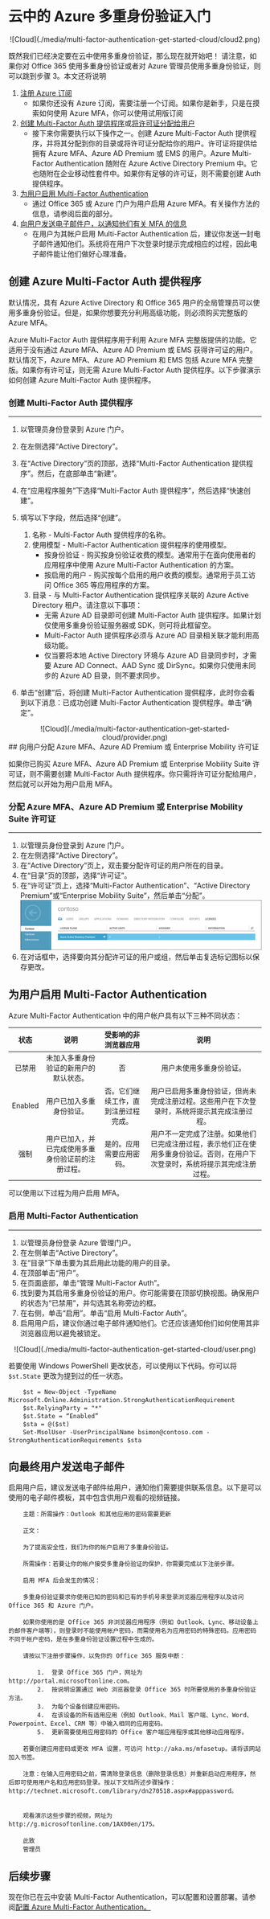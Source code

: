 <properties 
	pageTitle="云中的 Azure Multi-Factor Authentication 入门" 
	description="这是与 Azure Multi-Factor Authentication 相关的页面，介绍如何在云中开始使用 Azure MFA。" 
	services="multi-factor-authentication" 
	documentationCenter="" 
	authors="billmath" 
	manager="stevenpo" 
	editor="curtand"/>

<tags 
	ms.service="multi-factor-authentication" 
	ms.date="04/06/2016" 
	wacn.date="05/18/2016"/>

# 云中的 Azure 多重身份验证入门



<center>![Cloud](./media/multi-factor-authentication-get-started-cloud/cloud2.png)</center>

既然我们已经决定要在云中使用多重身份验证，那么现在就开始吧！ 请注意，如果你对 Office 365 使用多重身份验证或者对 Azure 管理员使用多重身份验证，则可以跳到步骤 3。本文还将说明


1. [注册 Azure 订阅](/pricing/free-trial/)
	- 如果你还没有 Azure 订阅，需要注册一个订阅。如果你是新手，只是在摸索如何使用 Azure MFA，你可以使用试用版订阅
2. [创建 Multi-Factor Auth 提供程序](#creating-an-azure-multi-factor-auth-provider)或[将许可证分配给用户](#assigning-an-azure-ad-premium-or-enterprise-mobility-license-to-users)
	- 接下来你需要执行以下操作之一。创建 Azure Multi-Factor Auth 提供程序，并将其分配到你的目录或将许可证分配给你的用户。许可证将提供给拥有 Azure MFA、Azure AD Premium 或 EMS 的用户。Azure Multi-Factor Authentication 随附在 Azure Active Directory Premium 中。它也随附在企业移动性套件中。如果你有足够的许可证，则不需要创建 Auth 提供程序。 
3. [为用户启用 Multi-Factor Authentication](#turn-on-multi-factor-authentication-for-users)
	- 通过 Office 365 或 Azure 门户为用户启用 Azure MFA。有关操作方法的信息，请参阅后面的部分。
4. [向用户发送电子邮件户，以通知他们有关 MFA 的信息](#send-email-to-end-users)
	- 在用户为其帐户启用 Multi-Factor Authentication 后，建议你发送一封电子邮件通知他们。系统将在用户下次登录时提示完成相应的过程，因此电子邮件能让他们做好心理准备。 



## 创建 Azure Multi-Factor Auth 提供程序
默认情况，具有 Azure Active Directory 和 Office 365 用户的全局管理员可以使用多重身份验证。但是，如果你想要充分利用高级功能，则必须购买完整版的 Azure MFA。

Azure Multi-Factor Auth 提供程序用于利用 Azure MFA 完整版提供的功能。它适用于没有通过 Azure MFA、Azure AD Premium 或 EMS 获得许可证的用户。默认情况下，Azure MFA、Azure AD Premium 和 EMS 包括 Azure MFA 完整版。如果你有许可证，则无需 Azure Multi-Factor Auth 提供程序。以下步骤演示如何创建 Azure Multi-Factor Auth 提供程序。

### 创建 Multi-Factor Auth 提供程序
--------------------------------------------------------------------------------

1. 以管理员身份登录到 Azure 门户。
2. 在左侧选择“Active Directory”。
3. 在“Active Directory”页的顶部，选择“Multi-Factor Authentication 提供程序”。然后，在底部单击“新建”。
4. 在“应用程序服务”下选择“Multi-Factor Auth 提供程序”，然后选择“快速创建”。
5. 填写以下字段，然后选择“创建”。
	1. 名称 - Multi-Factor Auth 提供程序的名称。
	2. 使用模型 - Multi-Factor Authentication 提供程序的使用模型。
		- 按身份验证 - 购买按身份验证收费的模型。通常用于在面向使用者的应用程序中使用 Azure Multi-Factor Authentication 的方案。
		- 按启用的用户 - 购买按每个启用的用户收费的模型。通常用于员工访问 Office 365 等应用程序的方案。
	2. 目录 - 与 Multi-Factor Authentication 提供程序关联的 Azure Active Directory 租户。请注意以下事项：
		- 无需 Azure AD 目录即可创建 Multi-Factor Auth 提供程序。如果计划仅使用多重身份验证服务器或 SDK，则可将此框留空。
		- Multi-Factor Auth 提供程序必须与 Azure AD 目录相关联才能利用高级功能。
		- 仅当要将本地 Active Directory 环境与 Azure AD 目录同步时，才需要 Azure AD Connect、AAD Sync 或 DirSync。如果你只使用未同步的 Azure AD 目录，则不要求同步。
		



5. 单击“创建”后，将创建 Multi-Factor Authentication 提供程序，此时你会看到以下消息：已成功创建 Multi-Factor Authentication 提供程序。单击“确定”。

<center>![Cloud](./media/multi-factor-authentication-get-started-cloud/provider.png)</center>
## 向用户分配 Azure MFA、Azure AD Premium 或 Enterprise Mobility 许可证

如果你已购买 Azure MFA、Azure AD Premium 或 Enterprise Mobility Suite 许可证，则不需要创建 Multi-Factor Auth 提供程序。你只需将许可证分配给用户，然后就可以开始为用户启用 MFA。

### 分配 Azure MFA、Azure AD Premium 或 Enterprise Mobility Suite 许可证
--------------------------------------------------------------------------------

1. 以管理员身份登录到 Azure 门户。
2. 在左侧选择“Active Directory”。
3. 在“Active Directory”页上，双击要分配许可证的用户所在的目录。
4. 在“目录”页的顶部，选择“许可证”。
5. 在“许可证”页上，选择“Multi-Factor Authentication”、“Active Directory Premium”或“Enterprise Mobility Suite”，然后单击“分配”。![云](./media/multi-factor-authentication-get-started-cloud/license2.png)
6. 在对话框中，选择要向其分配许可证的用户或组，然后单击复选标记图标以保存更改。






## 为用户启用 Multi-Factor Authentication

Azure Multi-Factor Authentication 中的用户帐户具有以下三种不同状态：

状态 | 说明 |受影响的非浏览器应用| 说明 
:-------------: | :-------------: |:-------------: |:-------------: |
已禁用 | 未加入多重身份验证的新用户的默认状态。|否|用户未使用多重身份验证。
Enabled |用户已加入多重身份验证。|否。它们继续工作，直到注册过程完成。|用户已启用多重身份验证，但尚未完成注册过程。这些用户在下次登录时，系统将提示其完成注册过程。
强制|用户已加入，并已完成使用多重身份验证前的注册过程。|是的。应用需要应用密码。 | 用户不一定完成了注册。如果他们已完成注册过程，表示他们正在使用多重身份验证。否则，在用户下次登录时，系统将提示其完成注册过程。

可以使用以下过程为用户启用 MFA。

### 启用 Multi-Factor Authentication
--------------------------------------------------------------------------------
1.  以管理员身份登录 Azure 管理门户。
2.  在左侧单击“Active Directory”。
3.  在“目录”下单击要为其启用此功能的用户的目录。
4.  在顶部单击“用户”。
5.  在页面底部，单击“管理 Multi-Factor Auth”。
6.  找到要为其启用多重身份验证的用户。你可能需要在顶部切换视图。确保用户的状态为“已禁用”，并勾选其名称旁边的框。
7.  在右侧，单击“启用”。单击“启用 Multi-Factor Auth”。
8.  启用用户后，建议你通过电子邮件通知他们。它还应该通知他们如何使用其非浏览器应用以避免被锁定。

<center>![Cloud](./media/multi-factor-authentication-get-started-cloud/user.png)</center>

若要使用 Windows PowerShell 更改状态，可以使用以下代码。你可以将 `$st.State` 更改为提到过的任一状态。

		$st = New-Object -TypeName Microsoft.Online.Administration.StrongAuthenticationRequirement
		$st.RelyingParty = "*"
		$st.State = “Enabled”
		$sta = @($st)
		Set-MsolUser -UserPrincipalName bsimon@contoso.com -StrongAuthenticationRequirements $sta


## 向最终用户发送电子邮件

启用用户后，建议发送电子邮件给用户，通知他们需要提供联系信息。以下是可以使用的电子邮件模板，其中包含供用户观看的视频链接。

		主题：所需操作：Outlook 和其他应用的密码需要更新

		正文：

		为了提高安全性，我们为你的帐户启用了多重身份验证。 

		所需操作：若要让你的帐户接受多重身份验证的保护，你需要完成以下注册步骤。  

		启用 MFA 后会发生的情况：

		多重身份验证要求你使用已知的密码和已有的手机号来登录浏览器应用程序以及访问 Office 365 和 Azure 门户。

		如果你使用的是 Office 365 非浏览器应用程序（例如 Outlook、Lync、移动设备上的邮件客户端等），则登录时不能使用帐户密码，而需使用名为应用密码的特殊密码。应用密码不同于帐户密码，是在多重身份验证设置过程中生成的。 

		请按以下注册步骤操作，以免你的 Office 365 服务中断：

			1.  登录 Office 365 门户，网址为 http://portal.microsoftonline.com。
			2.  按说明设置通过 Web 浏览器登录 Office 365 时所要使用的多重身份验证方法。 
			3.  为每个设备创建应用密码。
			4.  在该设备的所有适用应用（例如 Outlook、Mail 客户端、Lync、Word、Powerpoint、Excel、CRM 等）中输入相同的应用密码。 
			5.  更新需要使用应用密码的 Office 客户端应用程序或其他移动应用程序。

		若要创建应用密码或更改 MFA 设置，可访问 http://aka.ms/mfasetup。请将该网站加入书签。

		注意：在输入应用密码之前，需清除登录信息（删除登录信息）并重新启动应用程序，然后即可使用用户名和应用密码登录。按以下文档所述步骤操作：http://technet.microsoft.com/library/dn270518.aspx#apppassword。


		观看演示这些步骤的视频，网址为 http://g.microsoftonline.com/1AX00en/175。

		此致
		管理员

## 后续步骤
现在你已在云中安装 Multi-Factor Authentication，可以配置和设置部署。请参阅[配置 Azure Multi-Factor Authentication。](/documentation/articles/multi-factor-authentication-whats-next)


<!---HONumber=Mooncake_0509_2016-->